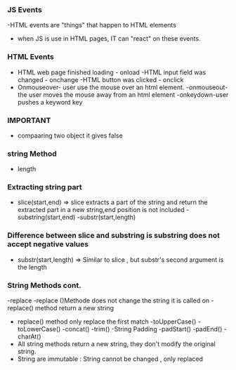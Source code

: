 ### JS Events



-HTML events are "things" that happen to HTML elements
- when JS is use in HTML pages, IT can "react" on these events.


### HTML Events
- HTML web page finished loading - onload
-HTML input field was changed - onchange
-HTML button was clicked - onclick
- Onmouseover- user use the mouse over an html element. 
-onmouseout-the user  moves the mouse away from an html element
-onkeydown-user pushes a keyword key
### IMPORTANT 
- compaaring two object it gives false
### string Method
- length
### Extracting string part
- slice(start,end) => slice  extracts  a part of the string and return the extracted part in a new string,end position is not included
-substring(start,end)
-substr(start,length)
### Difference between slice and substring is substring does not accept negative values
- substr(start,length) => Similar to slice , but substr's second argument is the length
### String Methods cont.
-replace
-replace ()Methode does not  change the string it is  called on
-replace() method return a new string 
- replace() method only replace the first match
-toUpperCase()
-toLowerCase()
-concat()
-trim()
-String Padding
-padStart()
-padEnd()
-charAt()
- All string methods return a new string, they don't modify the original string.
- String are immutable : String cannot be changed , only replaced